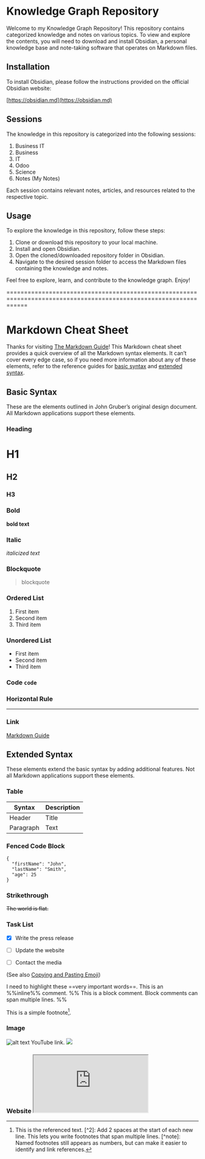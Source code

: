 # Knowledge Graph Repository

Welcome to my Knowledge Graph Repository! This repository contains categorized knowledge and notes on various topics. To view and explore the contents, you will need to download and install Obsidian, a personal knowledge base and note-taking software that operates on Markdown files.

## Installation

To install Obsidian, please follow the instructions provided on the official Obsidian website:

[https://obsidian.md](https://obsidian.md)

## Sessions

The knowledge in this repository is categorized into the following sessions:

1. Business IT
2. Business
3. IT
4. Odoo
5. Science
6. Notes (My Notes)

Each session contains relevant notes, articles, and resources related to the respective topic.

## Usage

To explore the knowledge in this repository, follow these steps:

1. Clone or download this repository to your local machine.
2. Install and open Obsidian.
3. Open the cloned/downloaded repository folder in Obsidian.
4. Navigate to the desired session folder to access the Markdown files containing the knowledge and notes.

Feel free to explore, learn, and contribute to the knowledge graph. Enjoy!

==================================================================================================================
# Markdown Cheat Sheet

Thanks for visiting [The Markdown Guide](https://www.markdownguide.org)!
This Markdown cheat sheet provides a quick overview of all the Markdown syntax elements. It can’t cover every edge case, so if you need more information about any of these elements, refer to the reference guides for [basic syntax](https://www.markdownguide.org/basic-syntax) and [extended syntax](https://www.markdownguide.org/extended-syntax).
## Basic Syntax
These are the elements outlined in John Gruber’s original design document. All Markdown applications support these elements.
### Heading
# H1  
## H2
### H3

### Bold
**bold text**

### Italic
*italicized text*

### Blockquote
> blockquote

### Ordered List
1. First item
2. Second item
3. Third item

### Unordered List
- First item
- Second item
- Third item
### Code `code`

### Horizontal Rule
---

### Link
[Markdown Guide](https://www.markdownguide.org)

## Extended Syntax
These elements extend the basic syntax by adding additional features. Not all Markdown applications support these elements.

### Table
| Syntax | Description |
| ----------- | ----------- |
| Header | Title |
| Paragraph | Text |

### Fenced Code Block
```
{
  "firstName": "John",
  "lastName": "Smith",
  "age": 25
}
```
### Strikethrough
~~The world is flat.~~
### Task List
- [x] Write the press release
- [ ] Update the website
- [ ] Contact the media


(See also [Copying and Pasting Emoji](https://www.markdownguide.org/extended-syntax/#copying-and-pasting-emoji))

I need to highlight these ==very important words==.
This is an %%inline%% comment. 
%% 
This is a block comment. Block comments can span multiple lines.
%%

This is a simple footnote[^1].
[^1]: This is the referenced text. [^2]: Add 2 spaces at the start of each new line. This lets you write footnotes that span multiple lines. [^note]: Named footnotes still appears as numbers, but can make it easier to identify and link references.

### Image

![alt text](https://www.markdownguide.org/assets/images/tux.png)
YouTube link.   ![](https://www.youtube.com/watch?v=NnTvZWp5Q7o)


### Website   <iframe src="https://obsidian.md/"></iframe>

